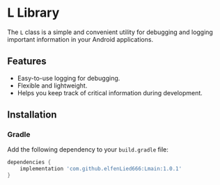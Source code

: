 # L Library

The `L` class is a simple and convenient utility for debugging and logging important information in your Android applications.

## Features

- Easy-to-use logging for debugging.
- Flexible and lightweight.
- Helps you keep track of critical information during development.

## Installation

### Gradle

Add the following dependency to your `build.gradle` file:

```gradle
dependencies {
    implementation 'com.github.elfenLied666:Lmain:1.0.1'
}